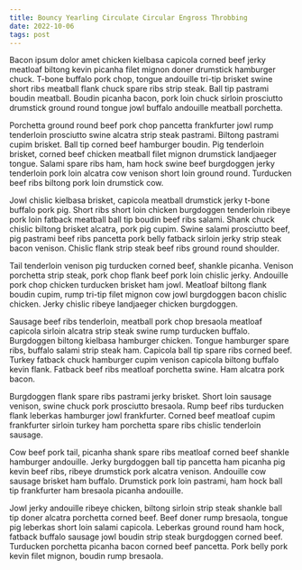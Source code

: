 ```yaml
---
title: Bouncy Yearling Circulate Circular Engross Throbbing
date: 2022-10-06
tags: post
---
```


Bacon ipsum dolor amet chicken kielbasa capicola corned beef jerky meatloaf biltong kevin picanha filet mignon doner drumstick hamburger chuck.  T-bone buffalo pork chop, tongue andouille tri-tip brisket swine short ribs meatball flank chuck spare ribs strip steak.  Ball tip pastrami boudin meatball.  Boudin picanha bacon, pork loin chuck sirloin prosciutto drumstick ground round tongue jowl buffalo andouille meatball porchetta.

Porchetta ground round beef pork chop pancetta frankfurter jowl rump tenderloin prosciutto swine alcatra strip steak pastrami.  Biltong pastrami cupim brisket.  Ball tip corned beef hamburger boudin.  Pig tenderloin brisket, corned beef chicken meatball filet mignon drumstick landjaeger tongue.  Salami spare ribs ham, ham hock swine beef burgdoggen jerky tenderloin pork loin alcatra cow venison short loin ground round.  Turducken beef ribs biltong pork loin drumstick cow.

Jowl chislic kielbasa brisket, capicola meatball drumstick jerky t-bone buffalo pork pig.  Short ribs short loin chicken burgdoggen tenderloin ribeye pork loin fatback meatball ball tip boudin beef ribs salami.  Shank chuck chislic biltong brisket alcatra, pork pig cupim.  Swine salami prosciutto beef, pig pastrami beef ribs pancetta pork belly fatback sirloin jerky strip steak bacon venison.  Chislic flank strip steak beef ribs ground round shoulder.

Tail tenderloin venison pig turducken corned beef, shankle picanha.  Venison porchetta strip steak, pork chop flank beef pork loin chislic jerky.  Andouille pork chop chicken turducken brisket ham jowl.  Meatloaf biltong flank boudin cupim, rump tri-tip filet mignon cow jowl burgdoggen bacon chislic chicken.  Jerky chislic ribeye landjaeger chicken burgdoggen.

Sausage beef ribs tenderloin, meatball pork chop bresaola meatloaf capicola sirloin alcatra strip steak swine rump turducken buffalo.  Burgdoggen biltong kielbasa hamburger chicken.  Tongue hamburger spare ribs, buffalo salami strip steak ham.  Capicola ball tip spare ribs corned beef.  Turkey fatback chuck hamburger cupim venison capicola biltong buffalo kevin flank.  Fatback beef ribs meatloaf porchetta swine.  Ham alcatra pork bacon.

Burgdoggen flank spare ribs pastrami jerky brisket.  Short loin sausage venison, swine chuck pork prosciutto bresaola.  Rump beef ribs turducken flank leberkas hamburger jowl frankfurter.  Corned beef meatloaf cupim frankfurter sirloin turkey ham porchetta spare ribs chislic tenderloin sausage.

Cow beef pork tail, picanha shank spare ribs meatloaf corned beef shankle hamburger andouille.  Jerky burgdoggen ball tip pancetta ham picanha pig kevin beef ribs, ribeye drumstick pork alcatra venison.  Andouille cow sausage brisket ham buffalo.  Drumstick pork loin pastrami, ham hock ball tip frankfurter ham bresaola picanha andouille.

Jowl jerky andouille ribeye chicken, biltong sirloin strip steak shankle ball tip doner alcatra porchetta corned beef.  Beef doner rump bresaola, tongue pig leberkas short loin salami capicola.  Leberkas ground round ham hock, fatback buffalo sausage jowl boudin strip steak burgdoggen corned beef.  Turducken porchetta picanha bacon corned beef pancetta.  Pork belly pork kevin filet mignon, boudin rump bresaola.